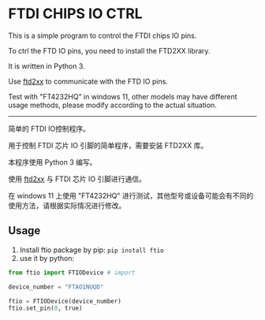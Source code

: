 # FTDI CHIPS IO CTRL

This is a simple program to control the FTDI chips IO pins.

To ctrl the FTD IO pins, you need to install the FTD2XX library.

It is written in Python 3.

Use [ftd2xx](https://pypi.org/project/ftd2xx/) to communicate with the FTD IO pins.

Test with "FT4232HQ" in windows 11, other models may have different usage methods, please modify according to the actual situation.

---

简单的 FTDI  IO控制程序。

用于控制 FTDI 芯片 IO 引脚的简单程序，需要安装 FTD2XX 库。

本程序使用 Python 3 编写。

使用 [ftd2xx](https://pypi.org/project/ftd2xx/) 与 FTDI 芯片 IO 引脚进行通信。

在 windows 11 上使用 "FT4232HQ" 进行测试，其他型号或设备可能会有不同的使用方法，请根据实际情况进行修改。

## Usage

1. Install ftio package by pip: `pip install ftio`
2. use it by python:
```python
from ftio import FTIODevice # import

device_number = "FTAO1NUQD"

ftio = FTIODevice(device_number)
ftio.set_pin(0, true)

```
